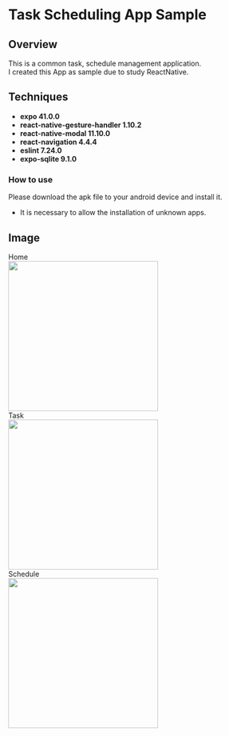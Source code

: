 # Task Scheduling App Sample

## Overview

This is a common task, schedule management application.<br>
I created this App as sample due to study ReactNative.

## Techniques

* __expo 41.0.0__
* __react-native-gesture-handler 1.10.2__
* __react-native-modal 11.10.0__
* __react-navigation 4.4.4__
* __eslint 7.24.0__
* __expo-sqlite 9.1.0__


### How to use

Please download the apk file to your android device and install it. <br>
* It is necessary to allow the installation of unknown apps.<br>

## Image
Home <br>
<img src="https://user-images.githubusercontent.com/64642177/116497565-a9d02d80-a8e2-11eb-9e09-718146a63b20.png" width="300"><br>
Task <br>
<img src="https://user-images.githubusercontent.com/64642177/116497571-ad63b480-a8e2-11eb-8d29-0e409e4af53d.png" width="300"><br>
Schedule <br>
<img src="https://user-images.githubusercontent.com/64642177/116497574-af2d7800-a8e2-11eb-8227-4a12565d4cbd.png" width="300"><br>
